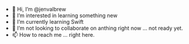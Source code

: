 - 👋 Hi, I’m @jenvalbrew
- 👀 I’m interested in learning something new
- 🌱 I’m currently learning Swift
- 💞️ I’m not looking to collaborate on anthing right now ... not ready yet.
- 📫 How to reach me ... right here.

<!---
jenvalbrew/jenvalbrew is a ✨ special ✨ repository because its `README.md` (this file) appears on your GitHub profile.
You can click the Preview link to take a look at your changes.
--->
